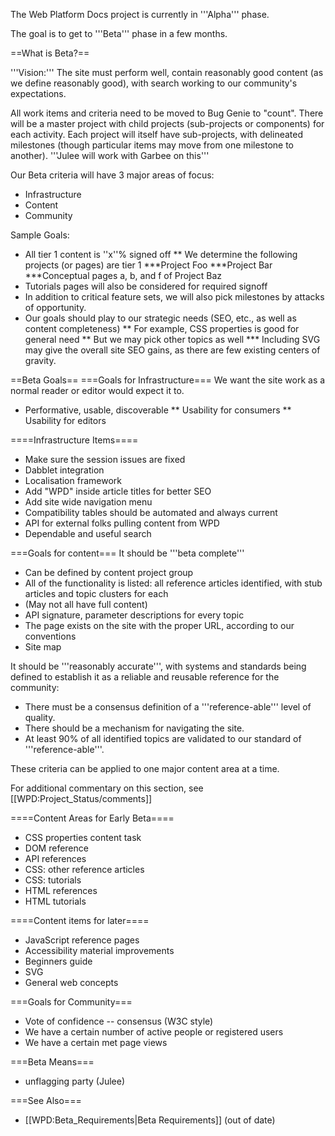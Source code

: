 The Web Platform Docs project is currently in '''Alpha''' phase.

The goal is to get to '''Beta''' phase in a few months.

==What is Beta?==
 
'''Vision:''' The site must perform well, contain reasonably good content (as we define reasonably good), with search working to our community's expectations.
 
All work items and criteria need to be moved to Bug Genie to "count". There will be a master project with child projects (sub-projects or components) for each activity. Each project will itself have sub-projects, with delineated milestones (though particular items may move from one milestone to another). '''Julee will work with Garbee on this'''

Our Beta criteria will have 3 major areas of focus:
* Infrastructure
* Content
* Community
 
Sample Goals:
* All tier 1 content is ''x''% signed off
** We determine the following projects (or pages) are tier 1
***Project Foo
***Project Bar
***Conceptual pages a, b, and f of Project Baz
* Tutorials pages will also be considered for required signoff
* In addition to critical feature sets, we will also pick milestones by attacks of opportunity.
* Our goals should play to our strategic needs (SEO, etc., as well as content completeness)
** For example, CSS properties is good for general need
** But we may pick other topics as well
*** Including SVG may give the overall site SEO gains, as there are few existing centers of gravity.

 
==Beta Goals==
===Goals for Infrastructure===
We want the site work as a normal reader or editor would expect it to.
* Performative, usable, discoverable
** Usability for consumers
** Usability for editors
 
====Infrastructure Items====
* Make sure the session issues are fixed
* Dabblet integration
* Localisation framework
* Add "WPD" inside article titles for better SEO
* Add site wide navigation menu
* Compatibility tables should be automated and always current
* API for external folks pulling content from WPD
* Dependable and useful search
 
===Goals for content===
It should be '''beta complete'''
* Can be defined by content project group
* All of the functionality is listed: all reference articles identified, with stub articles and topic clusters for each
* (May not all have full content)
* API signature, parameter descriptions for every topic
* The page exists on the site with the proper URL, according to our conventions
* Site map

It should be '''reasonably accurate''', with systems and standards being defined to establish it as a reliable and reusable reference for the community:
* There must be a consensus definition of a '''reference-able''' level of quality.
* There should be a mechanism for navigating the site.
* At least 90% of all identified topics are validated to our standard of '''reference-able'''.

These criteria can be applied to one major content area at a time. 

For additional commentary on this section, see [[WPD:Project_Status/comments]]

====Content Areas for Early Beta====
* CSS properties content task
* DOM reference
* API references
* CSS: other reference articles
* CSS: tutorials
* HTML references
* HTML tutorials

====Content items for later====
* JavaScript reference pages
* Accessibility material improvements
* Beginners guide
* SVG
* General web concepts
 
===Goals for Community===
* Vote of confidence -- consensus (W3C style)
* We have a certain number of active people or registered users
* We have a certain met page views

===Beta Means=== 
* unflagging party (Julee)

===See Also===
* [[WPD:Beta_Requirements|Beta Requirements]] (out of date)